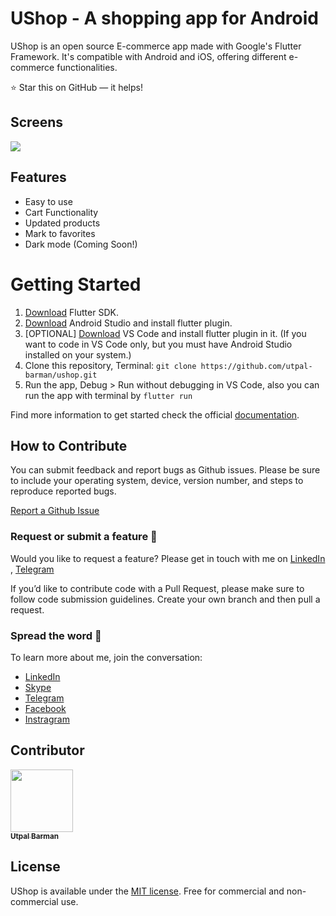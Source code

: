 # UShop - A shopping app for Android



UShop is an open source E-commerce app made with Google's Flutter Framework. It's compatible with Android and iOS, offering different e-commerce functionalities.




⭐ Star this on GitHub — it helps!


## Screens

![](https://raw.githubusercontent.com/utpal-barman/ushop/master/screenshots/screenshot-ushop.JPEG)


## Features



- Easy to use
- Cart Functionality
- Updated products
- Mark to favorites
- Dark mode (Coming Soon!)



# Getting Started

1. [Download](https://flutter.dev/docs/get-started/install) Flutter SDK.
3. [Download](https://developer.android.com/studio/) Android Studio and install flutter plugin.
3. [OPTIONAL] [Download](https://code.visualstudio.com/Download) VS Code and install flutter plugin in it. (If you want to code in VS Code only, but you must have Android Studio installed on your system.)
4. Clone this repository, Terminal: `git clone https://github.com/utpal-barman/ushop.git`
5. Run the app, Debug > Run without debugging in VS Code, also you can run the app with terminal by `flutter run`

Find more information to get started check the official [documentation](https://flutter.dev/docs/get-started/editor?tab=androidstudio).



## How to Contribute

You can submit feedback and report bugs as Github issues. Please be sure to include your operating system, device, version number, and steps to reproduce reported bugs.

[Report a Github Issue](https://github.com/utpal-barman/ushop/issues/new)

### Request or submit a feature :postbox:

Would you like to request a feature? Please get in touch with me on [LinkedIn](https://www.linkedin.com/in/utpal-barman/) , [Telegram](https://t.me/utpal_barman)

If you’d like to contribute code with a Pull Request, please make sure to follow code submission guidelines. Create your own branch and then pull a request.

### Spread the word :hatched_chick:

To learn more about me, join the conversation:
- [LinkedIn](https://www.linkedin.com/in/utpal-barman/) 
- [Skype](https://join.skype.com/invite/YKZe1ad0yuyK)
- [Telegram](https://t.me/utpal_barman)
- [Facebook](https://www.facebook.com/utpal777)
- [Instragram](https://www.instagram.com/utpal_barman_/)

## Contributor


<!-- prettier-ignore-start -->
<!-- markdownlint-disable -->
<a href="https://www.linkedin.com/in/utpal-barman/"><img src="https://github.com/utpal-barman/ushop/raw/master/utpal-barman.png" width="100px;" alt=""/><br /><sub><b>Utpal Barman</b></sub></a>


<!-- markdownlint-enable -->
<!-- prettier-ignore-end -->


## License
UShop is available under the [MIT license](https://www.mit.edu/~amini/LICENSE.md). Free for commercial and non-commercial use.
